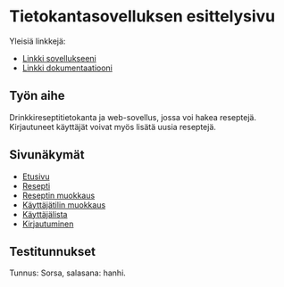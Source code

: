 # Tietokantasovelluksen esittelysivu

Yleisiä linkkejä:

* [Linkki sovellukseeni](https://jurintal.users.cs.helsinki.fi/drinkit)
* [Linkki dokumentaatiooni](https://github.com/jurintal1/Tsoha-Bootstrap/blob/master/doc/dokumentaatio.pdf)

## Työn aihe

Drinkkireseptitietokanta ja web-sovellus, jossa voi hakea reseptejä. Kirjautuneet käyttäjät voivat myös lisätä uusia reseptejä.

## Sivunäkymät

* [Etusivu](https://jurintal.users.cs.helsinki.fi/drinkit/)
* [Resepti](https://jurintal.users.cs.helsinki.fi/drinkit/resepti/1)
* [Reseptin muokkaus](https://jurintal.users.cs.helsinki.fi/drinkit/resepti/1/muokkaa)
* [Käyttäjätilin muokkaus](https://jurintal.users.cs.helsinki.fi/drinkit/muokkaa_kayttajaa)
* [Käyttäjälista](https://jurintal.users.cs.helsinki.fi/drinkit/kayttajalista)
* [Kirjautuminen](https://jurintal.users.cs.helsinki.fi/drinkit/login)

## Testitunnukset

Tunnus: Sorsa, salasana: hanhi.



